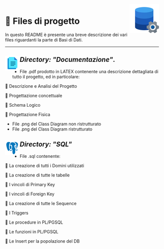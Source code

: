 <img src="icons8-configurazione-dati-96.png" align="right"/>  

# 📂 Files di progetto
In questo README è presente una breve descrizione dei vari files riguardanti la parte di Basi di Dati.

---


## *Directory: "Documentazione"*.  <img src="icons8-documenti-48.png" align="left"/>    
- File .pdf prodotto in LATEX contenente una descrizione dettagliata di tutto il progetto, ed in particolare:

📄 Descrizione e Analisi del Progetto

📄 Progettazione concettuale

📄 Schema Logico

📄 Progettazione Fisica

- File .png del Class Diagram non ristrutturato
- File .png del Class Diagram ristrutturato




## *Directory: "SQL"* <img src="icons8-postgreesql-48.png" align="left"/>  
- File .sql contenente:

📝 La creazione di tutti i Domini utilizzati

📝 La creazione di tutte le tabelle

📝 I vincoli di Primary Key

📝 I vincoli di Foreign Key

📝 La creazione di tutte le Sequence

📝 I Triggers

📝 Le procedure in PL/PGSQL

📝 Le funzioni in PL/PGSQL

📝 Le Insert per la popolazione del DB
